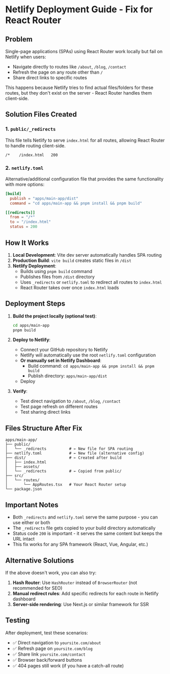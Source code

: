 # Netlify Deployment Guide - Fix for React Router

## Problem
Single-page applications (SPAs) using React Router work locally but fail on Netlify when users:
- Navigate directly to routes like `/about`, `/blog`, `/contact`
- Refresh the page on any route other than `/`
- Share direct links to specific routes

This happens because Netlify tries to find actual files/folders for these routes, but they don't exist on the server - React Router handles them client-side.

## Solution Files Created

### 1. `public/_redirects`
This file tells Netlify to serve `index.html` for all routes, allowing React Router to handle routing client-side.

```
/*    /index.html   200
```

### 2. `netlify.toml`
Alternative/additional configuration file that provides the same functionality with more options:

```toml
[build]
  publish = "apps/main-app/dist"
  command = "cd apps/main-app && pnpm install && pnpm build"

[[redirects]]
  from = "/*"
  to = "/index.html"
  status = 200
```

## How It Works

1. **Local Development**: Vite dev server automatically handles SPA routing
2. **Production Build**: `vite build` creates static files in `/dist`
3. **Netlify Deployment**: 
   - Builds using `pnpm build` command
   - Publishes files from `/dist` directory
   - Uses `_redirects` or `netlify.toml` to redirect all routes to `index.html`
   - React Router takes over once `index.html` loads

## Deployment Steps

1. **Build the project locally (optional test)**:
   ```bash
   cd apps/main-app
   pnpm build
   ```

2. **Deploy to Netlify**:
   - Connect your GitHub repository to Netlify
   - Netlify will automatically use the root `netlify.toml` configuration
   - **Or manually set in Netlify Dashboard**:
     - Build command: `cd apps/main-app && pnpm install && pnpm build`
     - Publish directory: `apps/main-app/dist`
   - Deploy

3. **Verify**:
   - Test direct navigation to `/about`, `/blog`, `/contact`
   - Test page refresh on different routes
   - Test sharing direct links

## Files Structure After Fix

```
apps/main-app/
├── public/
│   └── _redirects          # ← New file for SPA routing
├── netlify.toml            # ← New file (alternative config)
├── dist/                   # ← Created after build
│   ├── index.html
│   ├── assets/
│   └── _redirects          # ← Copied from public/
├── src/
│   └── routes/
│       └── AppRoutes.tsx   # Your React Router setup
└── package.json
```

## Important Notes

- Both `_redirects` and `netlify.toml` serve the same purpose - you can use either or both
- The `_redirects` file gets copied to your build directory automatically
- Status code `200` is important - it serves the same content but keeps the URL intact
- This fix works for any SPA framework (React, Vue, Angular, etc.)

## Alternative Solutions

If the above doesn't work, you can also try:

1. **Hash Router**: Use `HashRouter` instead of `BrowserRouter` (not recommended for SEO)
2. **Manual redirect rules**: Add specific redirects for each route in Netlify dashboard
3. **Server-side rendering**: Use Next.js or similar framework for SSR

## Testing

After deployment, test these scenarios:
- ✅ Direct navigation to `yoursite.com/about`
- ✅ Refresh page on `yoursite.com/blog`
- ✅ Share link `yoursite.com/contact`
- ✅ Browser back/forward buttons
- ✅ 404 pages still work (if you have a catch-all route)
